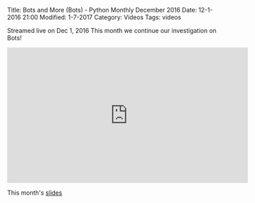 Title: Bots and More (Bots) - Python Monthly December 2016
Date: 12-1-2016 21:00
Modified: 1-7-2017
Category: Videos
Tags: videos

Streamed live on Dec 1, 2016
This month we continue our investigation on Bots!

<iframe width="560" height="315" src="https://www.youtube.com/embed/b39qlOdZt0w" frameborder="0" allowfullscreen></iframe>

This month's [slides](https://docs.google.com/presentation/d/1ma-80yC4OckawLREvPzH3ccXcL78oLPolZOZOWffTA8/edit?usp=sharing)